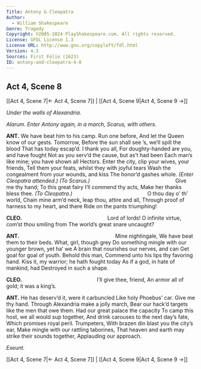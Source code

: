 ```yaml
---
Title: Antony & Cleopatra
Author: 
  - William Shakespeare
Genre: Tragedy
Copyright: ©2005-2024 PlayShakespeare.com. All rights reserved.
License: GFDL License 1.3
License URL: http://www.gnu.org/copyleft/fdl.html
Version: 4.3
Sources: First Folio (1623)
ID: antony-and-cleopatra-4-8
---
```


## Act 4, Scene 8
[[Act 4, Scene 7|← Act 4, Scene 7]] | [[Act 4, Scene 9|Act 4, Scene 9 →]]

*Under the walls of Alexandria.*

*Alarum. Enter Antony again, in a march, Scarus, with others.*

**ANT.**
We have beat him to his camp. Run one before,
And let the Queen know of our gests. Tomorrow,
Before the sun shall see ’s, we’ll spill the blood
That has today escap’d. I thank you all,
For doughty-handed are you, and have fought
Not as you serv’d the cause, but as’t had been
Each man’s like mine; you have shown all Hectors.
Enter the city, clip your wives, your friends,
Tell them your feats, whilst they with joyful tears
Wash the congealment from your wounds, and kiss
The honor’d gashes whole.
*(Enter Cleopatra attended.)*
*(To Scarus.)*
                Give me thy hand;
To this great fairy I’ll commend thy acts,
Make her thanks bless thee.
*(To Cleopatra.)*
              O thou day o’ th’ world,
Chain mine arm’d neck, leap thou, attire and all,
Through proof of harness to my heart, and there
Ride on the pants triumphing!

**CLEO.**
                Lord of lords!
O infinite virtue, com’st thou smiling from
The world’s great snare uncaught?

**ANT.**
                  Mine nightingale,
We have beat them to their beds. What, girl, though grey
Do something mingle with our younger brown, yet ha’ we
A brain that nourishes our nerves, and can
Get goal for goal of youth. Behold this man,
Commend unto his lips thy favoring hand.
Kiss it, my warrior; he hath fought today
As if a god, in hate of mankind, had
Destroyed in such a shape.

**CLEO.**
              I’ll give thee, friend,
An armor all of gold; it was a king’s.

**ANT.**
He has deserv’d it, were it carbuncled
Like holy Phoebus’ car. Give me thy hand.
Through Alexandria make a jolly march,
Bear our hack’d targets like the men that owe them.
Had our great palace the capacity
To camp this host, we all would sup together,
And drink carouses to the next day’s fate,
Which promises royal peril. Trumpeters,
With brazen din blast you the city’s ear,
Make mingle with our rattling taborines,
That heaven and earth may strike their sounds together,
Applauding our approach.

*Exeunt.*

[[Act 4, Scene 7|← Act 4, Scene 7]] | [[Act 4, Scene 9|Act 4, Scene 9 →]]